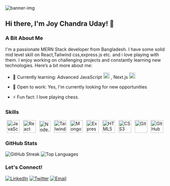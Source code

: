 <img src="https://res.cloudinary.com/dklikxmpm/image/upload/v1740077702/gitcard_wcfxdy.png" alt="banner-img">

## Hi there, I'm Joy Chandra Uday! 👋

### A Bit About Me
I'm a passionate MERN Stack developer from Bangladesh. I have some solid mid level skill on React,Tailwind css,express js etc. and i love playing with them. I enjoy working on challenging projects and constantly learning new technologies. Here’s a bit more about me:

- 🌱 Currently learning: Advanced JavaScript  <img src="https://img.shields.io/badge/-JavaScript-F7DF1E?style=for-the-badge&logo=javascript&logoColor=black" alt="JavaScript" height="20"/> , Next.js <img src="https://img.shields.io/badge/-Next.js-000000?style=for-the-badge&logo=next.js&logoColor=white" alt="Next.js" height="20"/>

- 💼 Open to work: Yes, I'm currently looking for new opportunities
- ⚡ Fun fact: I love playing chess.


### Skills
<div style="display: flex; justify-content: space-around; align-items: center;">
    <img src="https://img.shields.io/badge/-JavaScript-F7DF1E?style=for-the-badge&logo=javascript&logoColor=black" alt="JavaScript" height="40"/>
    <img src="https://img.shields.io/badge/-React-61DAFB?style=for-the-badge&logo=react&logoColor=white" alt="React" height="40"/>
    <img src="https://img.shields.io/badge/-Node.js-339933?style=for-the-badge&logo=node.js&logoColor=white" alt="Node.js" height="35"/>
    <img src="https://img.shields.io/badge/-Tailwind%20CSS-38B2AC?style=for-the-badge&logo=tailwind-css&logoColor=white" alt="Tailwind CSS" height="40"/>
    <img src="https://img.shields.io/badge/-MongoDB-47A248?style=for-the-badge&logo=mongodb&logoColor=white" alt="MongoDB" height="40"/>
    <img src="https://img.shields.io/badge/-Express.js-000000?style=for-the-badge&logo=express&logoColor=white" alt="Express.js" height="40"/>
    <img src="https://img.shields.io/badge/-HTML5-E34F26?style=for-the-badge&logo=html5&logoColor=white" alt="HTML5" height="40"/>
    <img src="https://img.shields.io/badge/-CSS3-1572B6?style=for-the-badge&logo=css3&logoColor=white" alt="CSS3" height="40"/>
    <img src="https://img.shields.io/badge/-Git-F05032?style=for-the-badge&logo=git&logoColor=white" alt="Git" height="40"/>
    <img src="https://img.shields.io/badge/-GitHub-181717?style=for-the-badge&logo=github&logoColor=white" alt="GitHub" height="40"/>
</div>

### GitHub Stats
![GitHub Streak](https://github-readme-streak-stats.herokuapp.com/?user=joychandrauday&theme=radical)
![Top Languages](https://github-readme-stats.vercel.app/api/top-langs/?username=joychandrauday&layout=compact&theme=radical)


### Let's Connect!
[![LinkedIn](https://img.shields.io/badge/-LinkedIn-0077B5?style=flat&logo=linkedin&logoColor=white)](https://www.linkedin.com/in/joychandrauday)
[![Twitter](https://img.shields.io/badge/-Twitter-1DA1F2?style=flat&logo=twitter&logoColor=white)](https://twitter.com/joychandrauday)
[![Email](https://img.shields.io/badge/-Email-D14836?style=flat&logo=gmail&logoColor=white)](mailto:joychandraud@example.com)
